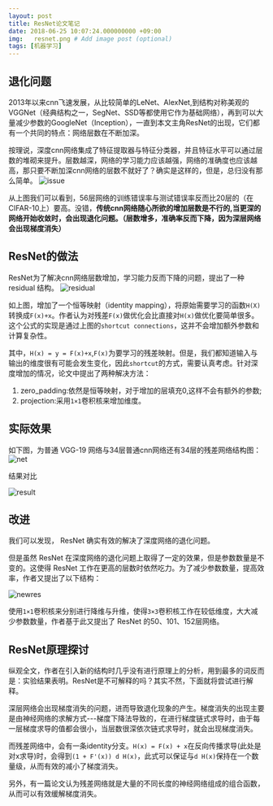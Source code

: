 ```yaml
---
layout: post
title: ResNet论文笔记
date: 2018-06-25 10:07:24.000000000 +09:00
img:   resnet.png # Add image post (optional)
tags: [机器学习]
---
```

## 退化问题
2013年以来cnn飞速发展，从比较简单的LeNet、AlexNet,到结构对称美观的VGGNet（经典结构之一，SegNet、SSD等都使用它作为基础网络），再到可以大量减少参数的GoogleNet（Inception），一直到本文主角ResNet的出现，它们都有一个共同的特点：网络层数在不断加深。

按理说，深度cnn网络集成了特征提取器与特征分类器，并且特征水平可以通过层数的堆砌来提升。层数越深，网络的学习能力应该越强，网络的准确度也应该越高，那只要不断加深cnn网络的层数不就好了？确实是这样的，但是，总归没有那么简单。
![issue]({{site.baseurl}}/assets/img/resnet/issue.png)

从上图我们可以看到，56层网络的训练错误率与测试错误率反而比20层的（在CIFAR-10上）要高。没错，**传统cnn网络随心所欲的增加层数是不行的,当更深的网络开始收敛时，会出现退化问题。（层数增多，准确率反而下降，因为深层网络会出现梯度消失）**

## ResNet的做法
ResNet为了解决cnn网络层数增加，学习能力反而下降的问题，提出了一种 residual 结构。
![residual]({{site.baseurl}}/assets/img/resnet/residual.png)

如上图，增加了一个恒等映射（identity mapping），将原始需要学习的函数`H(X)`转换成`F(x)+x`。作者认为对残差`F(x)`做优化会比直接对`H(x)`做优化要简单很多。这个公式的实现是通过上图的`shortcut connections`，这并不会增加额外参数和计算复杂性。

其中，`H(x) = y = F(x)+x`,`F(x)`为要学习的残差映射。但是，我们都知道输入与输出的维度很有可能会发生变化，因此`shortcut`的方式，需要认真考虑。针对深度增加的情况，论文中提出了两种解决方法：
1. zero_padding:依然是恒等映射，对于增加的层填充0,这样不会有额外的参数;
2. projection:采用`1×1`卷积核来增加维度。

## 实际效果
如下图，为普通 VGG-19 网络与34层普通cnn网络还有34层的残差网络结构图：
![net]({{site.baseurl}}/assets/img/resnet/net.png)

结果对比

![result]({{site.baseurl}}/assets/img/resnet/result.png)

## 改进
我们可以发现， ResNet 确实有效的解决了深度网络的退化问题。

但是虽然 ResNet 在深度网络的退化问题上取得了一定的效果，但是参数数量是不变的。这使得 ResNet 工作在更高的层数时依然吃力。为了减少参数数量，提高效率，作者又提出了以下结构：

![newres]({{site.baseurl}}/assets/img/resnet/newres.png)

使用`1×1`卷积核来分别进行降维与升维，使得`3×3`卷积核工作在较低维度，大大减少参数数量，作者基于此又提出了 ResNet 的50、101、152层网络。

## ResNet原理探讨
纵观全文，作者在引入新的结构时几乎没有进行原理上的分析，用到最多的词反而是：实验结果表明。ResNet是不可解释的吗？其实不然，下面就将尝试进行解释。

深层网络会出现梯度消失的问题，进而导致退化现象的产生。梯度消失的出现主要是由神经网络的求解方式---梯度下降法导致的，在进行梯度链式求导时，由于每一层梯度求导的值都会很小，当层数很深依次链式求导时，就会出现梯度消失。

而残差网络中，会有一条identity分支。`H(x) = F(x) + x`在反向传播求导(此处是对x求导)时，会得到`(1 + F'(x)) d H(x)`，此式可以保证与`d H(x)`保持在一个数量级，从而有效的减小了梯度消失。

另外，有一篇论文认为残差网络就是大量的不同长度的神经网络组成的组合函数，从而可以有效缓解梯度消失。
